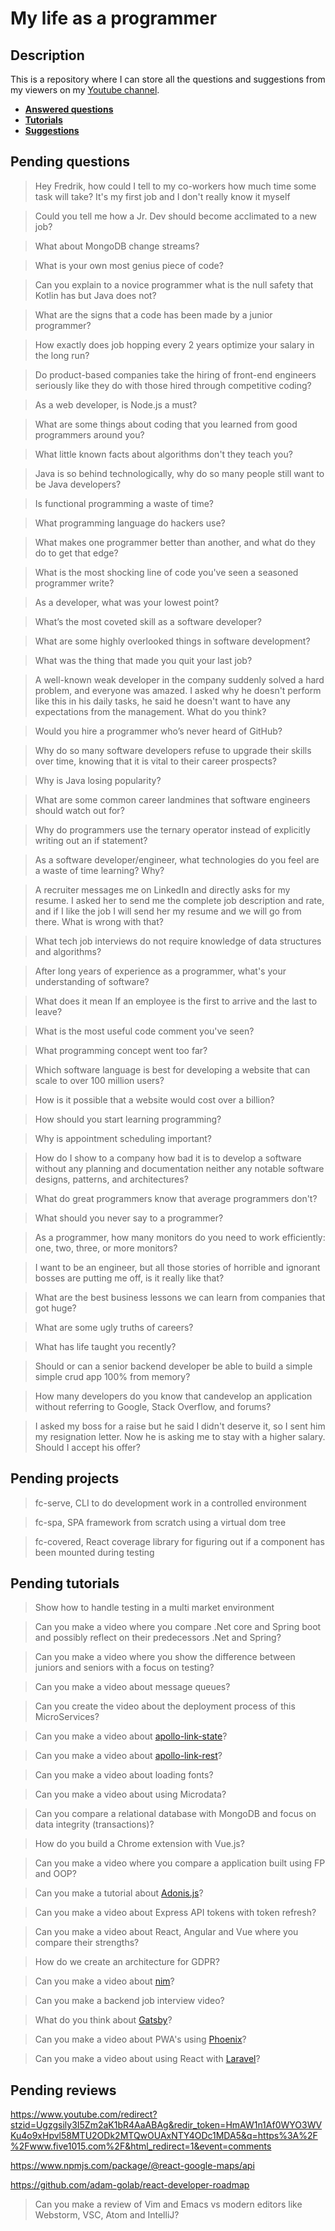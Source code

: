 # My life as a programmer

## Description

This is a repository where I can store all the 
questions and suggestions from my viewers on my [Youtube channel](https://www.youtube.com/user/Fidde12345).

* **[Answered questions](https://www.youtube.com/playlist?list=PLBAZWBMYeVYjXogYQDd1rwVI0c5YoioqU)**
* **[Tutorials](./tutorials.md)**
* **[Suggestions](./suggestions.md)**

## Pending questions

> Hey Fredrik, how could I tell to my co-workers how much time some task will take? It's my first job and I don't really know it myself

> Could you tell me how a Jr. Dev should become acclimated to a new job?

> What about MongoDB change streams?

> What is your own most genius piece of code?

> Can you explain to a novice programmer what is the null safety that Kotlin has but Java does not?

> What are the signs that a code has been made by a junior programmer?

> How exactly does job hopping every 2 years optimize your salary in the long run?

> Do product-based companies take the hiring of front-end engineers seriously like they do with those hired through competitive coding?

> As a web developer, is Node.js a must?

> What are some things about coding that you learned from good programmers around you?

> What little known facts about algorithms don't they teach you?

> Java is so behind technologically, why do so many people still want to be Java developers?

> Is functional programming a waste of time?

> What programming language do hackers use?

> What makes one programmer better than another, and what do they do to get that edge?

> What is the most shocking line of code you've seen a seasoned programmer write?

> As a developer, what was your lowest point?

> What’s the most coveted skill as a software developer?

> What are some highly overlooked things in software development?

> What was the thing that made you quit your last job?

> A well-known weak developer in the company suddenly solved a hard problem, and everyone was amazed. I asked why he doesn't perform like this in his daily tasks, he said he doesn't want to have any expectations from the management. What do you think?

> Would you hire a programmer who’s never heard of GitHub?

> Why do so many software developers refuse to upgrade their skills over time, knowing that it is vital to their career prospects?

> Why is Java losing popularity?

> What are some common career landmines that software engineers should watch out for?

> Why do programmers use the ternary operator instead of explicitly writing out an if statement?

> As a software developer/engineer, what technologies do you feel are a waste of time learning? Why?

> A recruiter messages me on LinkedIn and directly asks for my resume. I asked her to send me the complete job description and rate, and if I like the job I will send her my resume and we will go from there. What is wrong with that?

> What tech job interviews do not require knowledge of data structures and algorithms?

> After long years of experience as a programmer, what's your understanding of software?

> What does it mean If an employee is the first to arrive and the last to leave?

> What is the most useful code comment you've seen?

> What programming concept went too far?

> Which software language is best for developing a website that can scale to over 100 million users?

> How is it possible that a website would cost over a billion?

> How should you start learning programming?

> Why is appointment scheduling important?

> How do I show to a company how bad it is to develop a software without any planning and documentation neither any notable software designs, patterns, and architectures?

> What do great programmers know that average programmers don't?

> What should you never say to a programmer?

> As a programmer, how many monitors do you need to work efficiently: one, two, three, or more monitors?

> I want to be an engineer, but all those stories of horrible and ignorant bosses are putting me off, is it really like that?

> What are the best business lessons we can learn from companies that got huge?

> What are some ugly truths of careers?

> What has life taught you recently?

> Should or can a senior backend developer be able to build a simple simple crud app 100% from memory?

> How many developers do you know that candevelop an application without referring to Google, Stack Overflow, and forums?

> I asked my boss for a raise but he said I didn't deserve it, so I sent him my resignation letter. Now he is asking me to stay with a higher salary. Should I accept his offer?

## Pending projects

> fc-serve, CLI to do development work in a controlled environment

> fc-spa, SPA framework from scratch using a virtual dom tree

> fc-covered, React coverage library for figuring out if a component has been mounted during testing

## Pending tutorials

> Show how to handle testing in a multi market environment

> Can you make a video where you compare .Net core and Spring boot and possibly reflect on their predecessors .Net and Spring?

> Can you make a video where you show the difference between juniors and seniors with a focus on testing?

> Can you make a video about message queues?

> Can you create the video about the deployment process of this MicroServices?

> Can you make a video about [apollo-link-state](https://www.apollographql.com/docs/link/links/state.html)?

> Can you make a video about [apollo-link-rest](https://www.apollographql.com/docs/link/links/rest.html)?

> Can you make a video about loading fonts?

> Can you make a video about using Microdata?

> Can you compare a relational database with MongoDB and focus on data integrity (transactions)?

> How do you build a Chrome extension with Vue.js?

> Can you make a video where you compare a application built using FP and OOP?

> Can you make a tutorial about [Adonis.js](https://adonisjs.com/)?

> Can you make a video about Express API tokens with token refresh?

> Can you make a video about React, Angular and Vue where you compare their strengths?

> How do we create an architecture for GDPR?

> Can you make a video about [nim](https://nim-lang.org/)?

> Can you make a backend job interview video?

> What do you think about [Gatsby](https://www.gatsbyjs.org/docs/)?

> Can you make a video about PWA's using [Phoenix](http://phoenixframework.org)?

> Can you make a video about using React with [Laravel](https://laravel.com/)?

## Pending reviews

https://www.youtube.com/redirect?stzid=Ugzgsily3I5Zm2aK1bR4AaABAg&redir_token=HmAW1n1Af0WYO3WVKu4o9xHpvl58MTU2ODk2MTQwOUAxNTY4ODc1MDA5&q=https%3A%2F%2Fwww.five1015.com%2F&html_redirect=1&event=comments

https://www.npmjs.com/package/@react-google-maps/api

https://github.com/adam-golab/react-developer-roadmap

> Can you make a review of Vim and Emacs vs modern editors like Webstorm, VSC, Atom and IntelliJ?

